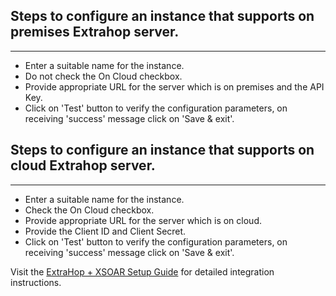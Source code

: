 ## Steps to configure an instance that supports on premises Extrahop server.
---
* Enter a suitable name for the instance.
* Do not check the On Cloud checkbox.
* Provide appropriate URL for the server which is on premises and the API Key.
* Click on 'Test' button to verify the configuration parameters, on receiving 'success' message click on 'Save & exit'.

## Steps to configure an instance that supports on cloud Extrahop server.
---
* Enter a suitable name for the instance.
* Check the On Cloud checkbox.
* Provide appropriate URL for the server which is on cloud.
* Provide the Client ID and Client Secret.
* Click on 'Test' button to verify the configuration parameters, on receiving 'success' message click on 'Save & exit'.

Visit the [ExtraHop + XSOAR Setup Guide](https://learn.extrahop.com/demisto-integration) for detailed integration instructions.